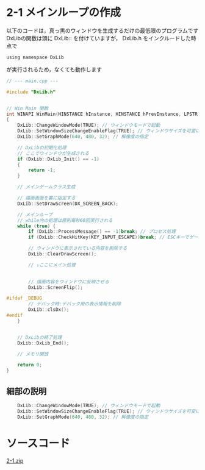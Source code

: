 # 2-1 メインループの作成
以下のコードは，真っ黒のウィンドウを生成するだけの最低限のプログラムです  
DxLibの関数は頭に DxLib:: を付けていますが， DxLib.h をインクルードした時点で  

    using namespace DxLib  

が実行されるため，なくても動作します

``` cpp
// --- main.cpp ---

#include "DxLib.h"


// Win Main 関数
int WINAPI WinMain(HINSTANCE hInstance, HINSTANCE hPrevInstance, LPSTR lpCmdLine, int nCmdShow)
{
	DxLib::ChangeWindowMode(TRUE); // ウィンドウモードで起動
	DxLib::SetWindowSizeChangeEnableFlag(TRUE); // ウィンドウサイズを可変にする
	DxLib::SetGraphMode(640, 480, 32); // 解像度の指定

	// DxLibの初期化処理
	// ここでウィンドウが生成される
	if (DxLib::DxLib_Init() == -1)
	{
		return -1;
	}

	// メインゲームクラス生成

	// 描画画面を裏に指定する
	DxLib::SetDrawScreen(DX_SCREEN_BACK);

	// メインループ 
	// while内の処理は原則毎秒60回実行される
	while (true) {
		if (DxLib::ProcessMessage() == -1)break; // プロセス処理
		if (DxLib::CheckHitKey(KEY_INPUT_ESCAPE))break; // ESCキーでゲーム終了

		// ウィンドウに表示されている内容を削除する
		DxLib::ClearDrawScreen();

		// ↓ここにメイン処理 
		

		// 描画内容をウィンドウに反映させる
		DxLib::ScreenFlip();

#ifdef _DEBUG
		// デバック時:デバック用の表示情報を削除
		DxLib::clsDx();
#endif
	}


	// DxLibの終了処理
	DxLib::DxLib_End();

	// メモリ開放

	return 0;
}
```

## 細部の説明
``` cpp
	DxLib::ChangeWindowMode(TRUE); // ウィンドウモードで起動
	DxLib::SetWindowSizeChangeEnableFlag(TRUE); // ウィンドウサイズを可変にする
	DxLib::SetGraphMode(640, 480, 32); // 解像度の指定
```

# ソースコード
[2-1.zip](src/2-1.zip)
